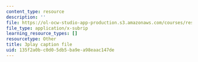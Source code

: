```yaml
---
content_type: resource
description: ''
file: https://ol-ocw-studio-app-production.s3.amazonaws.com/courses/res-9-003-brains-minds-and-machines-summer-course-summer-2015/135f2a0bc0d05db5ba9ea98eaac147de_1kel8U86EVE.vtt
file_type: application/x-subrip
learning_resource_types: []
resourcetype: Other
title: 3play caption file
uid: 135f2a0b-c0d0-5db5-ba9e-a98eaac147de
---
```

